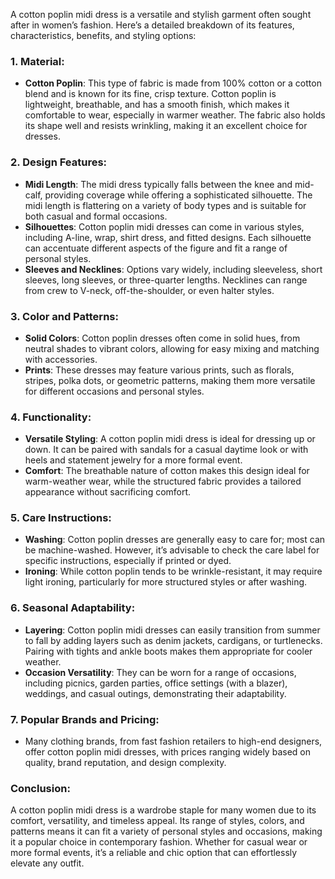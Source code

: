 A cotton poplin midi dress is a versatile and stylish garment often sought after in women’s fashion. Here’s a detailed breakdown of its features, characteristics, benefits, and styling options:

### 1. **Material**:
   - **Cotton Poplin**: This type of fabric is made from 100% cotton or a cotton blend and is known for its fine, crisp texture. Cotton poplin is lightweight, breathable, and has a smooth finish, which makes it comfortable to wear, especially in warmer weather. The fabric also holds its shape well and resists wrinkling, making it an excellent choice for dresses.

### 2. **Design Features**:
   - **Midi Length**: The midi dress typically falls between the knee and mid-calf, providing coverage while offering a sophisticated silhouette. The midi length is flattering on a variety of body types and is suitable for both casual and formal occasions.
   - **Silhouettes**: Cotton poplin midi dresses can come in various styles, including A-line, wrap, shirt dress, and fitted designs. Each silhouette can accentuate different aspects of the figure and fit a range of personal styles.
   - **Sleeves and Necklines**: Options vary widely, including sleeveless, short sleeves, long sleeves, or three-quarter lengths. Necklines can range from crew to V-neck, off-the-shoulder, or even halter styles.

### 3. **Color and Patterns**:
   - **Solid Colors**: Cotton poplin dresses often come in solid hues, from neutral shades to vibrant colors, allowing for easy mixing and matching with accessories.
   - **Prints**: These dresses may feature various prints, such as florals, stripes, polka dots, or geometric patterns, making them more versatile for different occasions and personal styles.

### 4. **Functionality**:
   - **Versatile Styling**: A cotton poplin midi dress is ideal for dressing up or down. It can be paired with sandals for a casual daytime look or with heels and statement jewelry for a more formal event.
   - **Comfort**: The breathable nature of cotton makes this design ideal for warm-weather wear, while the structured fabric provides a tailored appearance without sacrificing comfort.

### 5. **Care Instructions**:
   - **Washing**: Cotton poplin dresses are generally easy to care for; most can be machine-washed. However, it’s advisable to check the care label for specific instructions, especially if printed or dyed.
   - **Ironing**: While cotton poplin tends to be wrinkle-resistant, it may require light ironing, particularly for more structured styles or after washing.

### 6. **Seasonal Adaptability**:
   - **Layering**: Cotton poplin midi dresses can easily transition from summer to fall by adding layers such as denim jackets, cardigans, or turtlenecks. Pairing with tights and ankle boots makes them appropriate for cooler weather.
   - **Occasion Versatility**: They can be worn for a range of occasions, including picnics, garden parties, office settings (with a blazer), weddings, and casual outings, demonstrating their adaptability.

### 7. **Popular Brands and Pricing**:
   - Many clothing brands, from fast fashion retailers to high-end designers, offer cotton poplin midi dresses, with prices ranging widely based on quality, brand reputation, and design complexity.

### Conclusion:
A cotton poplin midi dress is a wardrobe staple for many women due to its comfort, versatility, and timeless appeal. Its range of styles, colors, and patterns means it can fit a variety of personal styles and occasions, making it a popular choice in contemporary fashion. Whether for casual wear or more formal events, it’s a reliable and chic option that can effortlessly elevate any outfit.